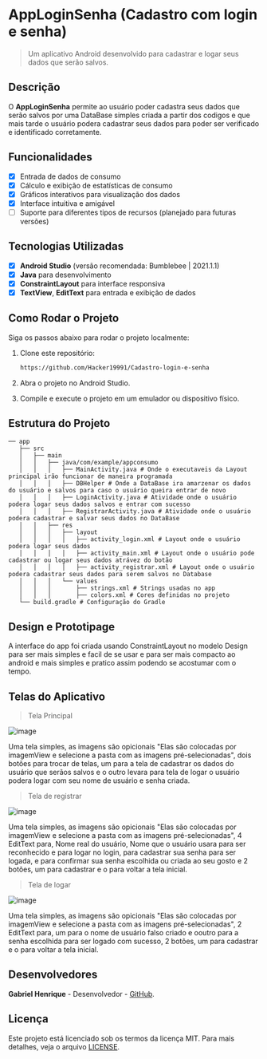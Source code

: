 # **AppLoginSenha (Cadastro com login e senha)**

> Um aplicativo Android desenvolvido para cadastrar e logar seus dados que serão salvos.

## Descrição
O **AppLoginSenha** permite ao usuário poder cadastra seus dados que serão salvos por uma DataBase simples criada a partir dos codigos e que mais tarde o usuário podera cadastrar seus dados para poder ser verificado e identificado corretamente.

## Funcionalidades
- [x] Entrada de dados de consumo
- [x] Cálculo e exibição de estatísticas de consumo
- [x] Gráficos interativos para visualização dos dados
- [x] Interface intuitiva e amigável
- [ ] Suporte para diferentes tipos de recursos (planejado para futuras versões)

## Tecnologias Utilizadas
- [x] **Android Studio** (versão recomendada: Bumblebee | 2021.1.1)
- [x] **Java** para desenvolvimento
- [x] **ConstraintLayout** para interface responsiva
- [x] **TextView**, **EditText** para entrada e exibição de dados

## Como Rodar o Projeto
Siga os passos abaixo para rodar o projeto localmente:

1. Clone este repositório:
   ```bash
   https://github.com/Hacker19991/Cadastro-login-e-senha
   
2. Abra o projeto no Android Studio.
   
3. Compile e execute o projeto em um emulador ou dispositivo físico.

## Estrutura do Projeto

```
── app
   ├── src
   │   ├── main
   │   │   ├── java/com/example/appconsumo
   │   │   │   ├── MainActivity.java # Onde o executaveis da Layout principal irão funcionar de maneira programada
   │   │   │   ├── DBHelper # Onde a DataBase ira amarzenar os dados do usuário e salvos para caso o usuário queira entrar de novo 
   │   │   │   ├── LoginActivity.java # Atividade onde o usuário podera logar seus dados salvos e entrar com sucesso
   │   │   │   ├── RegistrarActivity.java # Atividade onde o usuário podera cadastrar e salvar seus dados no DataBase
   │   │   ├── res
   │   │   │   ├── layout
   │   │   │   │   ├── activity_login.xml # Layout onde o usuário podera logar seus dados
   │   │   │   │   ├── activity_main.xml # Layout onde o usuário pode cadastrar ou logar seus dados atrávez do botão
   │   │   │   │   ├── activity_registrar.xml # Layout onde o usuário podera cadastrar seus dados para serem salvos no Database
   │   │   │   └── values
   │   │   │       ├── strings.xml # Strings usadas no app
   │   │   │       ├── colors.xml # Cores definidas no projeto
   └── build.gradle # Configuração do Gradle
```

## Design e Prototipage
A interface do app foi criada usando ConstraintLayout no modelo Design para ser mais simples e facil de se usar e para ser mais compacto ao android e mais simples e pratico assim podendo se acostumar com o tempo.

## Telas do Aplicativo 

> Tela Principal

![image](https://github.com/user-attachments/assets/6f6f3715-6467-48e7-a7e3-4a077db8aa86)

Uma tela simples, as imagens são opicionais "Elas são colocadas por imagemView e selecione a pasta com as imagens pré-selecionadas", dois botões para trocar de telas, um para a tela de cadastrar os dados do usuário que serãos salvos e o outro levara para tela de logar o usuário podera logar com seu nome de usuário e senha criada.

> Tela de registrar

![image](https://github.com/user-attachments/assets/c8dcc00d-47e5-4ec6-ae1f-f953d81dbeeb)

Uma tela simples, as imagens são opicionais "Elas são colocadas por imagemView e selecione a pasta com as imagens pré-selecionadas", 4 EditText para, Nome real do usuário, Nome que o usuário usara para ser reconhecido e para logar no login, para cadastrar sua senha para ser logada, e para confirmar sua senha escolhida ou criada ao seu gosto e 2 botões, um para cadastrar e o para voltar a tela inicial.

> Tela de logar

![image](https://github.com/user-attachments/assets/6ead18c2-be5c-43e2-a382-d4fc914fca19)

Uma tela simples, as imagens são opicionais "Elas são colocadas por imagemView e selecione a pasta com as imagens pré-selecionadas", 2 EditText para, um para o nome de usuário falso criado e ooutro para a senha escolhida para ser logado com sucesso, 2 botões, um para cadastrar e o para voltar a tela inicial.

## Desenvolvedores
**Gabriel Henrique** - Desenvolvedor - [GitHub](https://github.com/Hacker19991).

## Licença
Este projeto está licenciado sob os termos da licença MIT. Para mais detalhes, veja o arquivo
[LICENSE](LICENSE).
